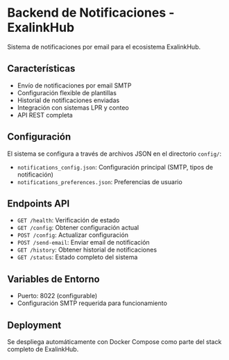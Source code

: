 # Backend de Notificaciones - ExalinkHub

Sistema de notificaciones por email para el ecosistema ExalinkHub.

## Características

- Envío de notificaciones por email SMTP
- Configuración flexible de plantillas
- Historial de notificaciones enviadas
- Integración con sistemas LPR y conteo
- API REST completa

## Configuración

El sistema se configura a través de archivos JSON en el directorio `config/`:

- `notifications_config.json`: Configuración principal (SMTP, tipos de notificación)
- `notifications_preferences.json`: Preferencias de usuario

## Endpoints API

- `GET /health`: Verificación de estado
- `GET /config`: Obtener configuración actual
- `POST /config`: Actualizar configuración
- `POST /send-email`: Enviar email de notificación
- `GET /history`: Obtener historial de notificaciones
- `GET /status`: Estado completo del sistema

## Variables de Entorno

- Puerto: 8022 (configurable)
- Configuración SMTP requerida para funcionamiento

## Deployment

Se despliega automáticamente con Docker Compose como parte del stack completo de ExalinkHub.